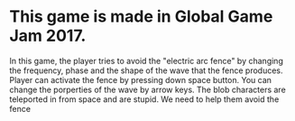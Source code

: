 # This game is made in Global Game Jam 2017.

In this game, the player tries to avoid the "electric arc fence" by changing the frequency, phase and the shape of the wave that the fence produces.
Player can activate the fence by pressing down space button. You can change the porperties of the wave by arrow keys. 
The blob characters are teleported in from space and are stupid. We need to help them avoid the fence
